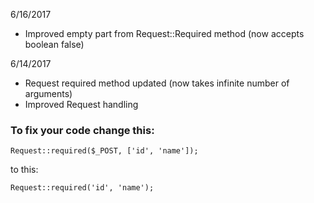 6/16/2017
- Improved empty part from Request::Required method (now accepts boolean false)

6/14/2017
- Request required method updated (now takes infinite number of arguments)
- Improved Request handling 

### To fix your code change this:
```
Request::required($_POST, ['id', 'name']);
```
to this:
```
Request::required('id', 'name');
```